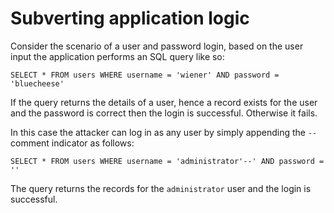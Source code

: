 # Subverting application logic

Consider the scenario of a user and password login, based on the user input the application performs an SQL query like so:

```
SELECT * FROM users WHERE username = 'wiener' AND password = 'bluecheese'
```

If the query returns the details of a user, hence a record exists for the user and the password is correct then the login is successful. Otherwise it fails.

In this case the attacker can log in as any user by simply appending the `--` comment indicator as follows:

```
SELECT * FROM users WHERE username = 'administrator'--' AND password = ''
```

The query returns the records for the `administrator` user and the login is successful.

